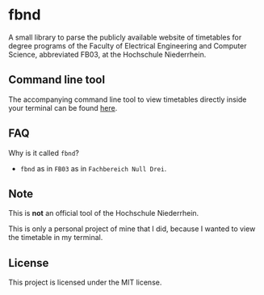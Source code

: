 # fbnd

A small library to parse the publicly available website of timetables for degree
programs of the Faculty of Electrical Engineering and Computer Science,
abbreviated FB03, at the Hochschule Niederrhein.

## Command line tool

The accompanying command line tool to view timetables directly inside your 
terminal can be found [here](cmd/fbnd).

## FAQ

Why is it called `fbnd`?

- `fbnd` as in `FB03` as in `Fachbereich Null Drei`.

## Note

This is **not** an official tool of the Hochschule Niederrhein.

This is only a personal project of mine that I did, because I wanted to view the
timetable in my terminal.

## License

This project is licensed under the MIT license.
